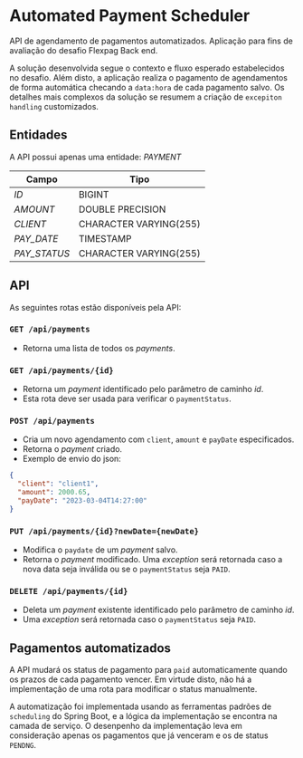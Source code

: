 # Automated Payment Scheduler

API de agendamento de pagamentos automatizados. 
Aplicação para fins de avaliação do desafio Flexpag Back end.

A solução desenvolvida segue o contexto e fluxo esperado estabelecidos no desafio.
Além disto, a aplicação realiza o pagamento de agendamentos de forma automática checando
a `data:hora` de cada pagamento salvo.
Os detalhes mais complexos da solução se resumem a criação de `excepiton handling`
customizados.

## Entidades

A API possui apenas uma entidade: _PAYMENT_

| Campo        | Tipo                   |
|--------------|------------------------|
| _ID_         | BIGINT                 |
| _AMOUNT_     | DOUBLE PRECISION       |
| _CLIENT_     | CHARACTER VARYING(255) |
| _PAY_DATE_   | TIMESTAMP              |
| _PAY_STATUS_ | CHARACTER VARYING(255) |

## API

As seguintes rotas estão disponíveis pela API:

### `GET /api/payments`
* Retorna uma lista de todos os _payments_.

### `GET /api/payments/{id}`
* Retorna um _payment_ identificado pelo parâmetro de caminho _id_.
* Esta rota deve ser usada para verificar o `paymentStatus`.

### `POST /api/payments`
* Cria um novo agendamento com `client`, `amount` e `payDate` especificados.
* Retorna o _payment_ criado.
* Exemplo de envio do json:
```JSON
{
  "client": "client1",
  "amount": 2000.65,
  "payDate": "2023-03-04T14:27:00"
}
```

### `PUT /api/payments/{id}?newDate={newDate}`
* Modifica o `paydate` de um _payment_ salvo.
* Retorna o _payment_ modificado. 
Uma _exception_ será retornada caso a nova data seja inválida ou se o 
`paymentStatus` seja `PAID`.

### `DELETE /api/payments/{id}`
* Deleta um _payment_ existente identificado pelo parâmetro de caminho _id_.
* Uma _exception_ será retornada caso o `paymentStatus` seja `PAID`.

## Pagamentos automatizados

A API mudará os status de pagamento para `paid` automaticamente quando os prazos
de cada pagamento vencer. Em virtude disto, não há a implementação de uma rota
para modificar o status manualmente.

A automatização foi implementada usando as ferramentas padrões de `scheduling` do
Spring Boot, e a lógica da implementação se encontra na camada de serviço. O 
desenpenho da implementação leva em consideração apenas os pagamentos que já
venceram e os de status `PENDNG`.

